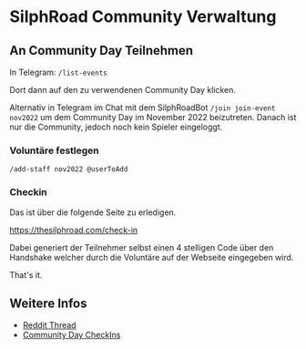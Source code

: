 # SilphRoad Community Verwaltung

## An Community Day Teilnehmen

In Telegram:
`/list-events`

Dort dann auf den zu verwendenen Community Day klicken.

Alternativ in Telegram im Chat mit dem SilphRoadBot
`/join join-event nov2022` um dem Community Day im November 2022 beizutreten.
Danach ist nur die Community, jedoch noch kein Spieler eingeloggt.

### Voluntäre festlegen

`/add-staff nov2022 @userToAdd`

### Checkin
Das ist über die folgende Seite zu erledigen.

https://thesilphroad.com/check-in

Dabei generiert der Teilnehmer selbst einen 4 stelligen Code über den Handshake welcher durch die Voluntäre auf der Webseite eingegeben wird.


That's it.

## Weitere Infos
* [Reddit Thread](https://www.reddit.com/r/TheSilphRoad/comments/ya2af2/community_ambassador_program_faqs/)
* [Community Day CheckIns](https://thesilphroad.com/community-day-checkins)
